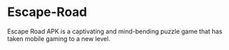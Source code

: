 # Escape-Road
Escape Road APK is a captivating and mind-bending puzzle game that has taken mobile gaming to a new level.
